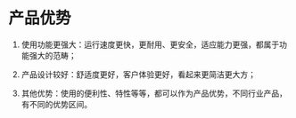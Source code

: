 # 产品优势

1. 使用功能更强大：运行速度更快，更耐用、更安全，适应能力更强，都属于功能强大的范畴；

2. 产品设计较好：舒适度更好，客户体验更好，看起来更简洁更大方；

3. 其他优势：使用的便利性、特性等等，都可以作为产品优势，不同行业产品，有不同的优势区间。